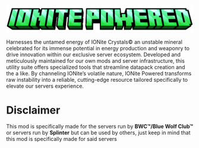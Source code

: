 ![alt](https://github.com/AgentSplinter/Ionite-Powered/blob/main/Images/ionite_powered_logo.png)

Harnesses the untamed energy of IONite Crystals© an unstable mineral celebrated for its immense potential in energy production and weaponry to drive innovation within our exclusive server ecosystem. Developed and meticulously maintained for our own mods and server infrastructure, this utility suite offers specialized tools that streamline datapack creation and the a like. By channeling IONite’s volatile nature, IONite Powered transforms raw instability into a reliable, cutting-edge resource tailored specifically to elevate our servers experience.


# **Disclaimer** 
This mod is specifically made for the servers run by **BWC™/Blue Wolf Club™** or servers run by **Splinter** but can be used by others, just keep in mind that this mod is specifically made for said servers
